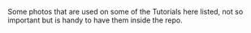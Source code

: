 Some photos that are used on some of the Tutorials here listed, not so important but is handy to have them inside the repo.
